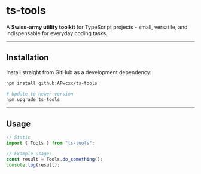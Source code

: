 # ts‑tools

A **Swiss‑army utility toolkit** for TypeScript projects - small, versatile, and indispensable for everyday coding tasks.

---

##  Installation

Install straight from GitHub as a development dependency:

```bash
npm install github:AFwcxx/ts-tools

# Update to newer version
npm upgrade ts-tools
```

---

##  Usage

```ts
// Static
import { Tools } from "ts-tools";

// Example usage:
const result = Tools.do_something();
console.log(result);
```

